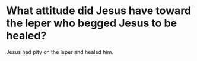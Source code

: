 # What attitude did Jesus have toward the leper who begged Jesus to be healed?

Jesus had pity on the leper and healed him.
